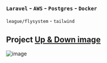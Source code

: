 ### `Laravel` - `AWS` - `Postgres` - `Docker`
`league/flysystem` - `tailwind`
## Project [Up & Down image](https://aws-laravel.herokuapp.com/)


![image](https://user-images.githubusercontent.com/27118779/142737851-cab026f5-3a48-46a9-ab13-3e449db0009b.png)
